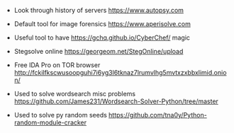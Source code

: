 - Look through history of servers https://www.autopsy.com
- Default tool for image forensics https://www.aperisolve.com
- Useful tool to have https://gchq.github.io/CyberChef/ magic
- Stegsolve online https://georgeom.net/StegOnline/upload

- Free IDA Pro on TOR browser http://fckilfkscwusoopguhi7i6yg3l6tknaz7lrumvlhg5mvtxzxbbxlimid.onion/
- Used to solve wordsearch misc problems https://github.com/James231/Wordsearch-Solver-Python/tree/master
- Used to solve py random seeds https://github.com/tna0y/Python-random-module-cracker

